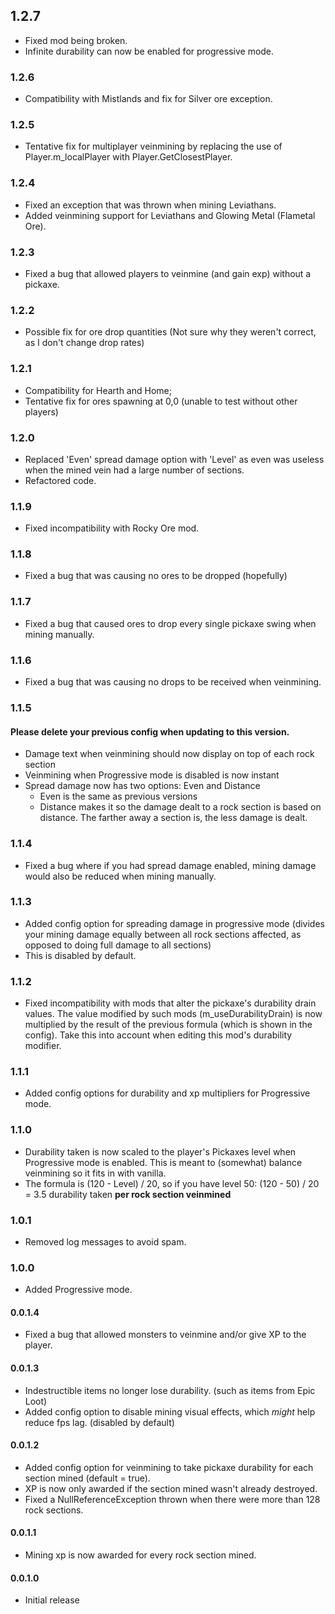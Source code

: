 ## 1.2.7
- Fixed mod being broken.
- Infinite durability can now be enabled for progressive mode.
### 1.2.6
- Compatibility with Mistlands and fix for Silver ore exception.
### 1.2.5
- Tentative fix for multiplayer veinmining by replacing the use of Player.m_localPlayer with Player.GetClosestPlayer.
### 1.2.4
- Fixed an exception that was thrown when mining Leviathans.
- Added veinmining support for Leviathans and Glowing Metal (Flametal Ore).
### 1.2.3
- Fixed a bug that allowed players to veinmine (and gain exp) without a pickaxe.
### 1.2.2
- Possible fix for ore drop quantities (Not sure why they weren't correct, as I don't change drop rates)
### 1.2.1
- Compatibility for Hearth and Home;
- Tentative fix for ores spawning at 0,0 (unable to test without other players)
### 1.2.0
- Replaced 'Even' spread damage option with 'Level' as even was useless when the mined vein had a large number of sections.
- Refactored code.
### 1.1.9
- Fixed incompatibility with Rocky Ore mod.
### 1.1.8
- Fixed a bug that was causing no ores to be dropped (hopefully)
### 1.1.7
- Fixed a bug that caused ores to drop every single pickaxe swing when mining manually.
### 1.1.6
- Fixed a bug that was causing no drops to be received when veinmining.
### 1.1.5
#### Please delete your previous config when updating to this version.
- Damage text when veinmining should now display on top of each rock section
- Veinmining when Progressive mode is disabled is now instant
- Spread damage now has two options: Even and Distance
    - Even is the same as previous versions
    - Distance makes it so the damage dealt to a rock section is based on distance. The farther away a section is, the less damage is dealt.

### 1.1.4
- Fixed a bug where if you had spread damage enabled, mining damage would also be reduced when mining manually.
### 1.1.3
- Added config option for spreading damage in progressive mode (divides your mining damage equally between all rock sections affected, as opposed to doing full damage to all sections)
- This is disabled by default.
### 1.1.2
- Fixed incompatibility with mods that alter the pickaxe's durability drain values. The value modified by such mods (m_useDurabilityDrain) is now multiplied by the result of the previous formula (which is shown in the config). Take this into account when editing this mod's durability modifier.
### 1.1.1
- Added config options for durability and xp multipliers for Progressive mode.
### 1.1.0
- Durability taken is now scaled to the player's Pickaxes level when Progressive mode is enabled. This is meant to (somewhat) balance veinmining so it fits in with vanilla.
- The formula is (120 - Level) / 20, so if you have level 50: (120 - 50) / 20 = 3.5 durability taken **per rock section veinmined**
### 1.0.1
- Removed log messages to avoid spam.
### 1.0.0
- Added Progressive mode.
#### 0.0.1.4
- Fixed a bug that allowed monsters to veinmine and/or give XP to the    player.
#### 0.0.1.3
-   Indestructible items no longer lose durability. (such as items from Epic Loot)
-   Added config option to disable mining visual effects, which *might* help reduce fps lag. (disabled by default)
#### 0.0.1.2
-   Added config option for veinmining to take pickaxe durability for each section mined (default = true).
-   XP is now only awarded if the section mined wasn't already destroyed.
-   Fixed a NullReferenceException thrown when there were more than 128 rock sections.
#### 0.0.1.1
- Mining xp is now awarded for every rock section mined.
#### 0.0.1.0
- Initial release